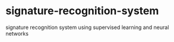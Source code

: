 # signature-recognition-system
signature recognition system using supervised learning and neural networks
